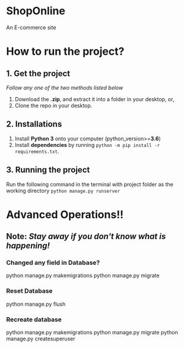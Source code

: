 # ShopOnline
An E-commerce site

# How to run the project?
## 1. Get the project
*Follow any one of the two methods listed below*
1. Download the **.zip**, and extract it into a folder in your desktop, or,
2. Clone the repo in your desktop.

## 2. Installations
1. Install **Python 3** onto your computer (python_version>=**3.6**)
2. Install **dependencies** by running `python -m pip install -r requirements.txt`.

## 3. Running the project
Run the following command in the terminal with project folder as the working directory
`python manage.py runserver`



# Advanced Operations!!
## Note: *Stay away if you don't know what is happening!*

### Changed any field in Database?
python manage.py makemigrations
python manage.py migrate

### Reset Database
python manage.py flush

### Recreate database
python manage.py makemigrations
python manage.py migrate
python manage.py createsuperuser